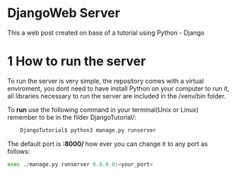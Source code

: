 # DjangoWeb Server
This a web post created on base of a tutorial using Python - Django

# 1 How to run the server

To run the server is very simple, the repository comes with a virtual enviroment, you dont need to have install Python on your computer to run it, all libraries necessary to run the server are included in the /venv/bin folder.

To **run** use the following command in your terminal(Unix or Linux) remember to be in the filder DjangoTutorial/: 

```python
    DjangoTutorial$ python3 manage.py runserver
```

The default port is **:8000/** how ever you can change it to any port as follows:

```python
exec ./manage.py runserver 0.0.0.0:<your_port>
```
